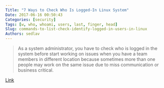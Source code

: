 ```yaml
---
Title: "7 Ways to Check Who Is Logged-In Linux System"
Date: 2017-06-16 00:50:43
Categories: [security]
Tags: [w, who, whoami, users, last, finger, head]
Slug: commands-to-list-check-identify-logged-in-users-in-linux
Authors: sedlav
---
```


> As a system administrator, you have to check who is logged in the system before start working on issues when you have a team members in different location because sometimes more than one people may work on the same issue due to miss communication or business critical.

[Link](http://www.2daygeek.com/commands-to-list-check-identify-logged-in-users-in-linux/)
